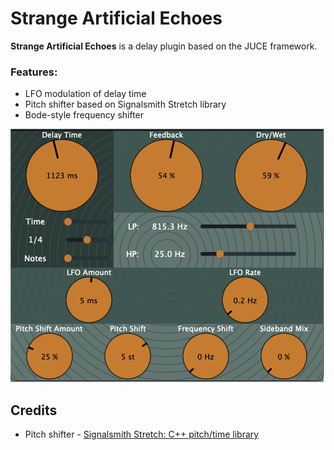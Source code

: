 # Strange Artificial Echoes


**Strange Artificial Echoes** is a delay plugin based on the JUCE framework.

### Features:
- LFO modulation of delay time
- Pitch shifter based on Signalsmith Stretch library
- Bode-style frequency shifter

![](./screenshots/GUIv1.0.png)

## Credits

- Pitch shifter - [Signalsmith Stretch: C++ pitch/time library](https://github.com/Signalsmith-Audio/signalsmith-stretch)
